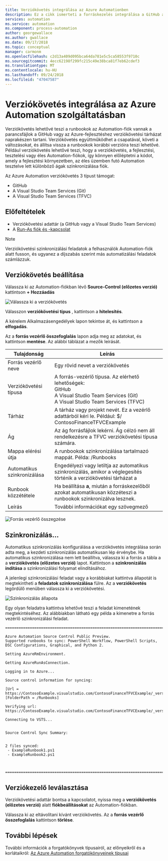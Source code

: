 ```yaml
---
title: Verziókövetés integrálása az Azure Automationben
description: Ez a cikk ismerteti a forráskezelés integrálása a GitHub az Azure Automationben.
services: automation
ms.service: automation
ms.component: process-automation
author: georgewallace
ms.author: gwallace
ms.date: 09/17/2018
ms.topic: conceptual
manager: carmonm
ms.openlocfilehash: c2d13a409d095bca64da781e5c5ca58553f9710c
ms.sourcegitcommit: 4ecc62198f299fc215c49e38bca81f7eb62cdef3
ms.translationtype: MT
ms.contentlocale: hu-HU
ms.lasthandoff: 09/24/2018
ms.locfileid: "47047587"
---
```

# <a name="source-control-integration-in-azure-automation"></a>Verziókövetés integrálása az Azure Automation szolgáltatásban

Verziókövetés lehetővé teszi a runbookok az Automation-fiók vannak a parancsfájlok a GitHub vagy az Azure-fejlesztéshez verziókövetési tárházat naprakészen tartani. Verziókövetés együttműködhet a csapatával, követi a változásokat, és állítsa vissza a runbookok korábbi verzióira teszi lehetővé. Például verziókövetés lehetővé teszi, hogy a verziókövetés, a fejlesztési, tesztelési vagy éles Automation-fiókok, így könnyen előléptetni a kódot, amely a fejlesztési környezetben, az éles üzemben futó Automation tesztelve lett különböző ágak szinkronizálása fiók.

Az Azure Automation verziókövetés 3 típust támogat:

* GitHub
* A Visual Studio Team Services (Git)
* A Visual Studio Team Services (TFVC)

## <a name="pre-requisites"></a>Előfeltételek

* Verziókövetési adattár (a GitHub vagy a Visual Studio Team Services)
* A [Run-As fiók és -kapcsolat](manage-runas-account.md)

> [!NOTE]
> Verziókövetési szinkronizálási feladatok a felhasználók Automation-fiók alatt fusson, és ugyanez a díjszabás szerint más automatizálási feladatok számlázzuk.

## <a name="configure-source-control"></a>Verziókövetés beállítása

Válassza ki az Automation-fiókban lévő **Source-Control (előzetes verzió)** kattintson **+ Hozzáadás**

![Válassza ki a verziókövetés](./media/source-control-integration/select-source-control.png)

Válasszon **verziókövetési típus** , kattintson a **hitelesítés**.

A kérelem Alkalmazásengedélyek lapon tekintse át, és kattintson a **elfogadás**.

Az a **forrás vezérlő összefoglalás** lapon adja meg az adatokat, és kattintson **mentése**. Az alábbi táblázat a mezők leírását.

|Tulajdonság  |Leírás  |
|---------|---------|
|Forrás vezérlő neve     | Egy rövid nevet a verziókövetés        |
|Verziókövetési típusa     | A forrás-vezérlő típusa. Az elérhető lehetőségek:</br> GitHub</br>A Visual Studio Team Services (Git)</br>A Visual Studio Team Services (TFVC)        |
|Tárház     | A tárház vagy projekt nevét. Ez a vezérlő adattárból kéri le. Például: $/ ContosoFinanceTFVCExample         |
|Ág     | Az ág forrásfájlok lekérni. Ág célzó nem áll rendelkezésre a TFVC verziókövetési típusa számára.          |
|Mappa elérési útja     | A runbookok szinkronizálása tartalmazó mappát. Példa: /Runbooks         |
|Automatikus szinkronizálása     | Engedélyezi vagy letiltja az automatikus szinkronizálás, amikor a véglegesítés történik a verziókövetési tárházat a         |
|Runbook közzététele     | Ha beállítása **a**, miután a forráskezelőből azokat automatikusan közzéteszi a runbookok szinkronizálva lesznek.         |
|Leírás     | További információkat egy szövegmező        |

![Forrás vezérlő összegzése](./media/source-control-integration/source-control-summary.png)

## <a name="syncing"></a>Szinkronizálás…

Automatikus szinkronizálás konfigurálása a verziókövetés integrálása során adta meg, a kezdeti szinkronizálás automatikusan lép érvénybe. Ha automatikus szinkronizálása nem lett beállítva, válassza ki a forrás a tábla a a **verziókövetés (előzetes verzió)** lapot. Kattintson a **szinkronizálás indítása** a szinkronizálási folyamat elindításához.  

A jelenlegi szinkronizálási feladat vagy a korábbiakat kattintva állapotát is megtekintheti a **feladatok szinkronizálása** fülre. Az a **verziókövetés** legördülő menüben válassza ki a verziókövetési.

![Szinkronizálás állapota](./media/source-control-integration/sync-status.png)

Egy olyan feladatra kattintva lehetővé teszi a feladat kimenetének megtekintéséhez. Az alábbiakban látható egy példa a kimenetre a forrás vezérlő szinkronizálási feladat.

```output
========================================================================================================

Azure Automation Source Control Public Preview.
Supported runbooks to sync: PowerShell Workflow, PowerShell Scripts, DSC Configurations, Graphical, and Python 2.

Setting AzureRmEnvironment.

Getting AzureRunAsConnection.

Logging in to Azure...

Source control information for syncing:

[Url = https://ContosoExample.visualstudio.com/ContosoFinanceTFVCExample/_versionControl] [FolderPath = /Runbooks]

Verifying url: https://ContosoExample.visualstudio.com/ContosoFinanceTFVCExample/_versionControl

Connecting to VSTS...


Source Control Sync Summary:


2 files synced:
 - ExampleRunbook1.ps1
 - ExampleRunbook2.ps1



========================================================================================================
```

## <a name="disconnecting-source-control"></a>Verziókezelő leválasztása

Verziókövetési adattár bontsa a kapcsolatot, nyissa meg a **verziókövetés (előzetes verzió)** alatt **fiókbeállításokat** az Automation-fiókban.

Válassza ki az eltávolítani kívánt verziókövetés. Az a **forrás vezérlő összefoglalás** kattintson **törlése**.

## <a name="next-steps"></a>További lépések

További információk a forgatókönyvek típusairól, az előnyeikről és a korlátaikról: [Az Azure Automation forgatókönyveinek típusai](automation-runbook-types.md)
